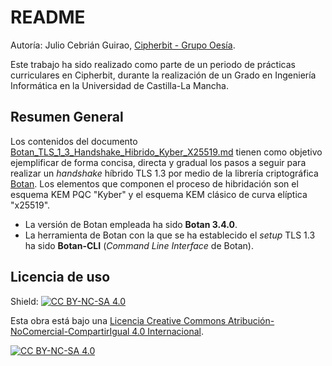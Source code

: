 # README

Autoría: Julio Cebrián Guirao, [Cipherbit - Grupo Oesía](https://grupooesia.com/cipherbit/).

Este trabajo ha sido realizado como parte de un periodo de prácticas curriculares en Cipherbit, durante la realización de un Grado en Ingeniería Informática en la Universidad de Castilla-La Mancha.

## Resumen General

Los contenidos del documento [Botan_TLS_1_3_Handshake_Hibrido_Kyber_X25519.md](https://github.com/JulioCG9/Ejemplo_Botan_TLS_1_3_Handshake_Hibrido_Kyber_X25519/blob/main/Botan_TLS_1_3_Handshake_Hibrido_Kyber_X25519.md) tienen como objetivo ejemplificar de forma concisa, directa y gradual los pasos a seguir para realizar un *handshake* híbrido TLS 1.3 por medio de la librería criptográfica [Botan](https://github.com/randombit/botan). Los elementos que componen el proceso de hibridación son el esquema KEM PQC "Kyber" y el esquema KEM clásico de curva elíptica "x25519".

- La versión de Botan empleada ha sido **Botan 3.4.0**.
- La herramienta de Botan con la que se ha establecido el *setup* TLS 1.3 ha sido **Botan-CLI** (*Command Line Interface* de Botan).

## Licencia de uso

Shield: [![CC BY-NC-SA 4.0][cc-by-nc-sa-shield]][cc-by-nc-sa]

Esta obra está bajo una
[Licencia Creative Commons Atribución-NoComercial-CompartirIgual 4.0 Internacional][cc-by-nc-sa].

[![CC BY-NC-SA 4.0][cc-by-nc-sa-image]][cc-by-nc-sa]

[cc-by-nc-sa]: https://creativecommons.org/licenses/by-nc-sa/4.0/deed.es
[cc-by-nc-sa-image]: https://licensebuttons.net/l/by-nc-sa/4.0/88x31.png
[cc-by-nc-sa-shield]: https://img.shields.io/badge/License-CC%20BY--NC--SA%204.0-lightgrey.svg
